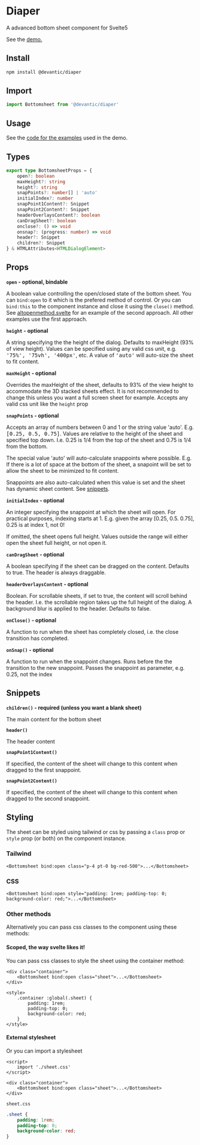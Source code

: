 # Diaper

A advanced bottom sheet component for Svelte5

See the [demo.](https://diaperbs.vercel.app)

## Install

```sh
npm install @devantic/diaper
```

## Import

```ts
import Bottomsheet from '@devantic/diaper'
```

## Usage

See the [code for the examples](https://github.com/devantic/diaper/tree/main/src/routes/examples) used in the demo.

## Types

```ts
export type BottomsheetProps = {
	open?: boolean
	maxHeight?: string
	height?: string
	snapPoints?: number[] | 'auto'
	initialIndex?: number
	snapPoint1Content?: Snippet
	snapPoint2Content?: Snippet
	headerOverlaysContent?: boolean
	canDragSheet?: boolean
	onclose?: () => void
	onsnap?: (progress: number) => void
	header?: Snippet
	children?: Snippet
} & HTMLAttributes<HTMLDialogElement>
```

## Props

**`open` - optional, bindable**

A boolean value controlling the open/closed state of the bottom sheet. You can `bind:open` to it which is the prefered method of control. Or you can `bind:this` to the component instance and close it using the `close()` method. See [altopenmethod.svelte](https://github.com/devantic/diaper/tree/main/src/routes/examples/altopenmethod.svelte) for an example of the second approach. All other examples use the first approach.

**`height` - optional**

A string specifying the the height of the dialog. Defaults to maxHeight (93% of view height). Values can be specified using any valid css unit, e.g. <kbd>'75%', '75vh', '400px'</kbd>, etc. A value of <kbd>'auto'</kbd> will auto-size the sheet to fit content.

**`maxHeight` - optional**

Overrides the maxHeight of the sheet, defaults to 93% of the view height to accommodate the 3D stacked sheets effect. It is not recommended to change this unless you want a full screen sheet for example. Accepts any valid css unit like the `height` prop

**`snapPoints` - optional**

Accepts an array of numbers between 0 and 1 or the string value <kdb>'auto'</kbd>. E.g. <kbd>[0.25, 0.5, 0.75]</kbd>. Values are relative to the height of the sheet and specified top down. I.e. 0.25 is 1/4 from the top of the sheet and 0.75 is 1/4 from the bottom.

The special value <kdb>'auto'</kbd> will auto-calculate snappoints where possible. E.g. If there is a lot of space at the bottom of the sheet, a snapoint will be set to allow the sheet to be minimized to fit content.

Snappoints are also auto-calculated when this value is set and the sheet has dynamic sheet content. See [snippets](#snippets).

**`initialIndex` - optional**

An integer specifying the snappoint at which the sheet will open. For practical purposes, indexing starts at 1. E.g. given the array [0.25, 0.5. 0.75], 0.25 is at index 1, not 0!

If omitted, the sheet opens full height. Values outside the range will either open the sheet full height, or not open it.

**`canDragSheet` - optional**

A boolean specifying if the sheet can be dragged on the content. Defaults to true. The header is always draggable.

**`headerOverlaysContent` - optional**

Boolean. For scrollable sheets, if set to true, the content will scroll behind the header. I.e. the scrollable region takes up the full height of the dialog. A background blur is applied to the header. Defaults to false.

**`onClose()` - optional**

A function to run when the sheet has completely closed, i.e. the close transition has completed.

**`onSnap()` - optional**

A function to run when the snappoint changes. Runs before the the transition to the new snappoint. Passes the snappoint as parameter, e.g. 0.25, not the index

## Snippets

**`children()` - required (unless you want a blank sheet)**

The main content for the bottom sheet

**`header()`**

The header content

**`snapPoint1Content()`**

If specified, the content of the sheet will change to this content when dragged to the first snappoint.

**`snapPoint2Content()`**

If specified, the content of the sheet will change to this content when dragged to the second snappoint.

## Styling

The sheet can be styled using tailwind or css by passing a `class` prop or `style` prop (or both) on the component instance.

### Tailwind

```svelte
<Bottomsheet bind:open class="p-4 pt-0 bg-red-500">...</Bottomsheet>
```

### CSS

```svelte
<Bottomsheet bind:open style="padding: 1rem; padding-top: 0; background-color: red;">...</Bottomsheet>
```

### Other methods

Alternatively you can pass css classes to the component using these methods:

#### Scoped, the way svelte likes it!

You can pass css classes to style the sheet using the container method:

```svelte
<div class="container">
	<Bottomsheet bind:open class="sheet">...</Bottomsheet>
</div>

<style>
	.container :global(.sheet) {
		padding: 1rem;
		padding-top: 0;
		background-color: red;
	}
</style>
```

#### External stylesheet

Or you can import a stylesheet

```svelte
<script>
	import './sheet.css'
</script>

<div class="container">
	<Bottomsheet bind:open class="sheet">...</Bottomsheet>
</div>
```

`sheet.css`

```css
.sheet {
	padding: 1rem;
	padding-top: 0;
	background-color: red;
}
```
